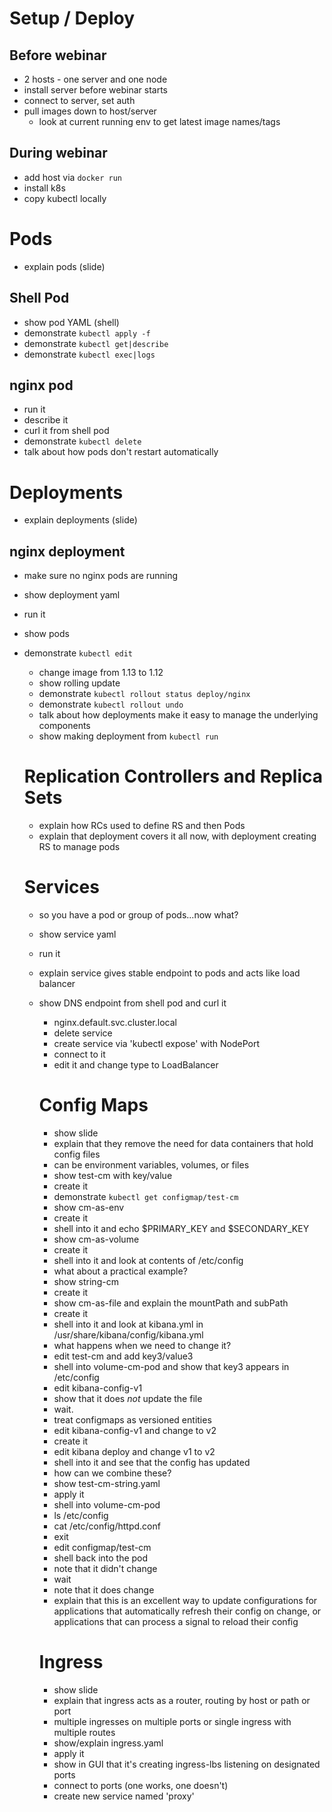 # Setup / Deploy

## Before webinar
- 2 hosts - one server and one node
- install server before webinar starts
- connect to server, set auth
- pull images down to host/server
  - look at current running env to get latest image names/tags

## During webinar
- add host via `docker run`
- install k8s
- copy kubectl locally

# Pods

- explain pods (slide)

## Shell Pod
- show pod YAML (shell)
- demonstrate `kubectl apply -f`
- demonstrate `kubectl get|describe`
- demonstrate `kubectl exec|logs`

## nginx pod
- run it
- describe it
- curl it from shell pod
- demonstrate `kubectl delete`
- talk about how pods don't restart automatically

# Deployments

- explain deployments (slide)

## nginx deployment
- make sure no nginx pods are running
- show deployment yaml
- run it
- show pods
- demonstrate `kubectl edit`
  - change image from 1.13 to 1.12
  - show rolling update
  - demonstrate `kubectl rollout status deploy/nginx`
  - demonstrate `kubectl rollout undo`
  - talk about how deployments make it easy to manage the underlying components
  - show making deployment from `kubectl run`

  # Replication Controllers and Replica Sets

  - explain how RCs used to define RS and then Pods
  - explain that deployment covers it all now, with deployment creating RS to manage pods

  # Services

  - so you have a pod or group of pods...now what?
  - show service yaml
  - run it
  - explain service gives stable endpoint to pods and acts like load balancer
  - show DNS endpoint from shell pod and curl it
    - nginx.default.svc.cluster.local
    - delete service
    - create service via 'kubectl expose' with NodePort
    - connect to it
    - edit it and change type to LoadBalancer

    # Config Maps

    - show slide
    - explain that they remove the need for data containers that hold config files
    - can be environment variables, volumes, or files
    - show test-cm with key/value
    - create it
    - demonstrate `kubectl get configmap/test-cm`
    - show cm-as-env
    - create it
    - shell into it and echo $PRIMARY_KEY and $SECONDARY_KEY
    - show cm-as-volume
    - create it
    - shell into it and look at contents of /etc/config
    - what about a practical example?
    - show string-cm
    - create it
    - show cm-as-file and explain the mountPath and subPath
    - create it
    - shell into it and look at kibana.yml in /usr/share/kibana/config/kibana.yml
    - what happens when we need to change it?
    - edit test-cm and add key3/value3
    - shell into volume-cm-pod and show that key3 appears in /etc/config
    - edit kibana-config-v1
    - show that it does _not_ update the file
    - wait.
    - treat configmaps as versioned entities
    - edit kibana-config-v1 and change to v2
    - create it
    - edit kibana deploy and change v1 to v2
    - shell into it and see that the config has updated
    - how can we combine these?
    - show test-cm-string.yaml
    - apply it
    - shell into volume-cm-pod
    - ls /etc/config
    - cat /etc/config/httpd.conf
    - exit
    - edit configmap/test-cm
    - shell back into the pod
    - note that it didn't change
    - wait 
    - note that it does change
    - explain that this is an excellent way to update configurations for applications that automatically refresh their config on change, or applications that can process a signal to reload their config

    # Ingress

    - show slide
    - explain that ingress acts as a router, routing by host or path or port
    - multiple ingresses on multiple ports or single ingress with multiple routes
    - show/explain ingress.yaml
    - apply it
    - show in GUI that it's creating ingress-lbs listening on designated ports
    - connect to ports (one works, one doesn't)
    - create new service named 'proxy'


